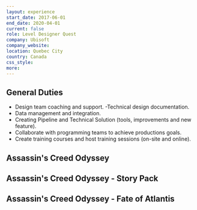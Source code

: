 ```yaml
---
layout: experience
start_date: 2017-06-01
end_date: 2020-04-01
current: false
role: Level Designer Quest
company: Ubisoft
company_website: 
location: Quebec City
country: Canada
css_style: 
more:
---
```

## General Duties
- Design team coaching and support.
-Technical design documentation.
- Data management and integration.
- Creating Pipeline and Technical Solution (tools, improvements and new feature).
- Collaborate with programming teams to achieve productions goals.
- Create training courses and host training sessions (on-site and online).

## Assassin's Creed Odyssey

## Assassin's Creed Odyssey - Story Pack

## Assassin's Creed Odyssey - Fate of Atlantis

